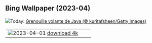 ## Bing Wallpaper (2023-04)
![](https://www.bing.com/th?id=OHR.FrogMonth_FR-CA0674435382_UHD.jpg&w=1000)Today: [Grenouille volante de Java (© kuritafsheen/Getty Images)](https://www.bing.com/th?id=OHR.FrogMonth_FR-CA0674435382_UHD.jpg)

|      |      |      |
| :----: | :----: | :----: |
|![](https://www.bing.com/th?id=OHR.SteyrRiver_FR-CA4654816165_UHD.jpg&pid=hp&w=384&h=216&rs=1&c=4)2023-04-01 [download 4k](https://www.bing.com/th?id=OHR.SteyrRiver_FR-CA4654816165_UHD.jpg)|